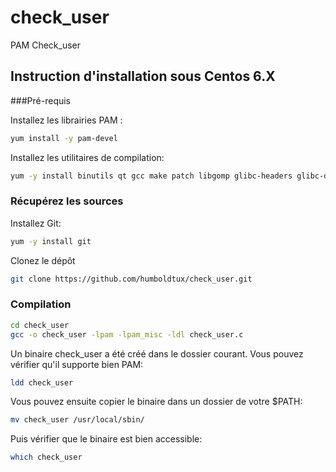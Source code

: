 check_user
==========

PAM Check_user

## Instruction d'installation sous Centos 6.X

###Pré-requis

Installez les librairies PAM :

``` sh
yum install -y pam-devel
```

Installez les utilitaires de compilation:

``` sh
yum -y install binutils qt gcc make patch libgomp glibc-headers glibc-devel kernel-headers kernel-devel
```

### Récupérez les sources

Installez Git:

``` sh
yum -y install git
```

Clonez le dépôt

``` sh
git clone https://github.com/humboldtux/check_user.git
```

### Compilation

``` sh
cd check_user
gcc -o check_user -lpam -lpam_misc -ldl check_user.c
```

Un binaire check_user a été créé dans le dossier courant. Vous pouvez vérifier qu'il supporte bien PAM:
``` sh
ldd check_user
```

Vous pouvez ensuite copier le binaire dans un dossier de votre $PATH:
``` sh
mv check_user /usr/local/sbin/
```

Puis vérifier que le binaire est bien accessible:
``` sh
which check_user
```
